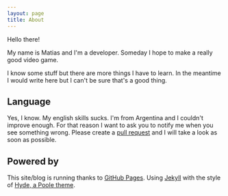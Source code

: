 ```yaml
---
layout: page
title: About
---
```


Hello there!

My name is Matias and I'm a developer. Someday I hope to make a really good video game.

I know some stuff but there are more things I have to learn. In the meantime I would write here but I can't be sure that's a good thing.

## Language

Yes, I know. My english skills sucks. I'm from Argentina and I couldn't improve enough. For that reason I want to ask you to notify me when you see something wrong. Please create a [pull request](https://github.com/matiasbeckerle/matiasbeckerle.github.io/pulls) and I will take a look as soon as possible.

## Powered by

This site/blog is running thanks to [GitHub Pages](https://pages.github.com). Using [Jekyll](http://jekyllrb.com) with the style of [Hyde, a Poole theme](http://getpoole.com).